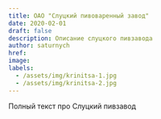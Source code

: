 ```yaml
---
title: ОАО "Слуцкий пивоваренный завод"
date: 2020-02-01
draft: false
description: Описание слуцкого пивзавода
author: saturnych
href:
image:
labels:
  - /assets/img/krinitsa-1.jpg
  - /assets/img/krinitsa-2.jpg
---
```

Полный текст про Слуцкий пивзавод
